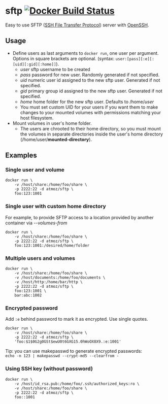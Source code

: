 sftp [![Docker Build Status](http://hubstatus.container42.com/atmoz/sftp)](https://registry.hub.docker.com/u/atmoz/sftp)
====

Easy to use SFTP ([SSH File Transfer Protocol](https://en.wikipedia.org/wiki/SSH_File_Transfer_Protocol)) server with [OpenSSH](https://en.wikipedia.org/wiki/OpenSSH).

Usage
-----

- Define users as last arguments to `docker run`, one user per argument. Options in square brackets are optional.
  (syntax: `user:[pass][:e][:[uid][:gid][:home]]`).
    - _user_ sftp username to be created
    - _pass_ password for new user. Randomly generated if not specified.
    - _uid_ numeric user id assigned to the new sftp user. Generated if not specified.
    - _gid_ primary group id assigned to the new sftp user. Generated if not specified.
    - _home_ home folder for the new sftp user. Defaults to /home/_user_
    - You must set custom UID for your users if you want them to make changes to
    your mounted volumes with permissions matching your host filesystem.
- Mount volumes in user's home folder.
    - The users are chrooted to their home directory, so you must mount the
    volumes in separate directories inside the user's home directory
    (/home/user/**mounted-directory**).

Examples
--------

### Single user and volume

```
docker run \
    -v /host/share:/home/foo/share \
    -p 2222:22 -d atmoz/sftp \
    foo:123:1001
```

### Single user with custom home directory
For example, to provide SFTP access to a location provided by another container via _--volumes-from_

```
docker run \
    -v /host/share:/home/foo/share \
    -p 2222:22 -d atmoz/sftp \
    foo:123:1001:/desired/home/folder
```

### Multiple users and volumes

```
docker run \
    -v /host/share:/home/foo/share \
    -v /host/documents:/home/foo/documents \
    -v /host/http:/home/bar/http \
    -p 2222:22 -d atmoz/sftp \
    foo:123:1001 \
    bar:abc:1002
```

### Encrypted password

Add `:e` behind password to mark it as encrypted. Use single quotes.

```
docker run \
    -v /host/share:/home/foo/share \
    -p 2222:22 -d atmoz/sftp \
    'foo:$1$0G2g0GSt$ewU0t6GXG15.0hWoOX8X9.:e:1001'
```

Tip: you can use makepasswd to generate encrypted passwords:  
`echo -n 123 | makepasswd --crypt-md5 --clearfrom -`

### Using SSH key (without password)

```
docker run \
    -v /host/id_rsa.pub:/home/foo/.ssh/authorized_keys:ro \
    -v /host/share:/home/foo/share \
    -p 2222:22 -d atmoz/sftp \
    foo::1001
```
